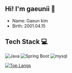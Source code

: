 ## Hi! I'm gaeunii 👋
- Name: Gaeun kim
- Birth: 2001.04.15

## Tech Stack 💻
![Java](https://img.shields.io/badge/Java-ED8B00?style=for-the-badge&logo=java&logoColor=white) ![Spring Boot](https://img.shields.io/badge/Spring_Boot-F2F4F9?style=for-the-badge&logo=spring-boot) ![mysql](https://img.shields.io/badge/MySQL-005C84?style=for-the-badge&logo=mysql&logoColor=white)
<!--
**gaeun2593/gaeun2593** is a ✨ _special_ ✨ repository because its `README.md` (this file) appears on your GitHub profile.

Here are some ideas to get you started:

- 🔭 I’m currently working on ...
- 🌱 I’m currently learning ...
- 👯 I’m looking to collaborate on ...
- 🤔 I’m looking for help with ...
- 💬 Ask me about ...
- 📫 How to reach me: ...
- 😄 Pronouns: ...
- ⚡ Fun fact: ...
-->

[![Top Langs](https://github-readme-stats.vercel.app/api/top-langs/?username=gaeun2593)](https://github.com/anuraghazra/github-readme-stats)
